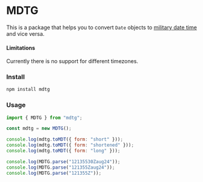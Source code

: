 # MDTG

This is a package that helps you to convert `Date` objects to [military date time](https://en.wikipedia.org/wiki/Date-time_group) and vice versa.

#### Limitations

Currently there is no support for different timezones.

### Install

```bash
npm install mdtg
```

### Usage

```js
import { MDTG } from "mdtg";

const mdtg = new MDTG();

console.log(mdtg.toMDT({ form: "short" }));
console.log(mdtg.toMDT({ form: "shortened" }));
console.log(mdtg.toMDT({ form: "long" }));

console.log(MDTG.parse("12135530Zaug24"));
console.log(MDTG.parse("121355Zaug24"));
console.log(MDTG.parse("121355Z"));
```
